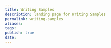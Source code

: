 ```yaml
---
title: Writing Samples
description: landing page for Writing Samples
permalink: writing-samples
aliases: 
tags: 
publish: true
date:
---
```

